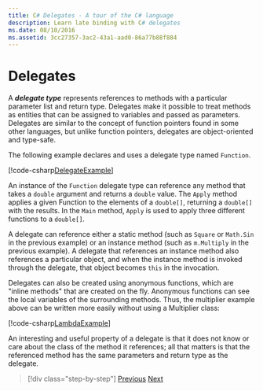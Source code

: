 ```yaml
---
title: C# Delegates - A tour of the C# language
description: Learn late binding with C# delegates
ms.date: 08/10/2016
ms.assetid: 3cc27357-3ac2-43a1-aad0-86a77b88f884
---
```

# Delegates

A ***delegate type*** represents references to methods with a particular parameter list and return type. Delegates make it possible to treat methods as entities that can be assigned to variables and passed as parameters. Delegates are similar to the concept of function pointers found in some other languages, but unlike function pointers, delegates are object-oriented and type-safe.

The following example declares and uses a delegate type named `Function`.

[!code-csharp[DelegateExample](../../../samples/snippets/csharp/tour/delegates/Program.cs#L3-L37)]

An instance of the `Function` delegate type can reference any method that takes a `double` argument and returns a `double` value. The `Apply` method applies a given Function to the elements of a `double[]`, returning a `double[]` with the results. In the `Main` method, `Apply` is used to apply three different functions to a `double[]`.

A delegate can reference either a static method (such as `Square` or `Math.Sin` in the previous example) or an instance method (such as `m.Multiply` in the previous example). A delegate that references an instance method also references a particular object, and when the instance method is invoked through the delegate, that object becomes `this` in the invocation.

Delegates can also be created using anonymous functions, which are "inline methods" that are created on the fly. Anonymous functions can see the local variables of the surrounding methods. Thus, the multiplier example above can be written more easily without using a Multiplier class:

[!code-csharp[LambdaExample](../../../samples/snippets/csharp/tour/delegates/Program.cs#L44-L44)]

An interesting and useful property of a delegate is that it does not know or care about the class of the method it references; all that matters is that the referenced method has the same parameters and return type as the delegate.

> [!div  class="step-by-step"]
> [Previous](enums.md)
> [Next](attributes.md)
